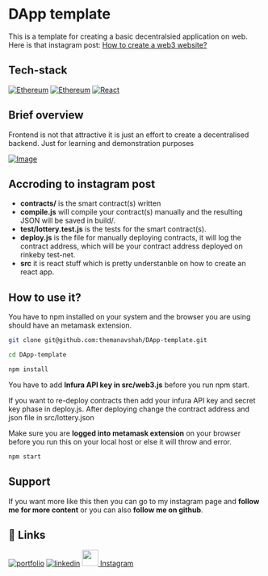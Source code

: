 
# DApp template

This is a template for creating a basic decentralsied application on web. Here is that instagram post:
<a href="https://www.instagram.com/manavcodes">
         How to create a web3 website?
</a>


## Tech-stack

[![Ethereum](https://img.shields.io/static/v1?label=Blockchain&message=Ethereum&color=blue)](https://ethereum.org/en/)
[![Ethereum](https://img.shields.io/static/v1?label=language&message=Solidity&color=inactive)](https://docs.soliditylang.org/en/v0.8.14/) 
[![React](https://img.shields.io/static/v1?label=frontend&message=React&color=9cf)](https://reactjs.org/)

## Brief overview

Frontend is not that attractive it is just an effort to create a decentralised backend. Just for learning and demonstration purposes

[![Image](https://i.ibb.co/d0z9Q44/Screenshot-2022-05-21-at-1-55-16-PM.png)](https://github.com/themanavshah/DApp-template)


## Accroding to instagram post
- **contracts/** is the smart contract(s) written
- **compile.js** will compile your contract(s) manually and the resulting JSON will be saved in build/.
- **test/lottery.test.js** is the tests for the smart contract(s).
- **deploy.js** is the file for manually deploying contracts, it will log the contract address, which will be your contract address deployed on rinkeby test-net.
- **src** it is react stuff which is pretty understanble on how to create an react app.

## How to use it?

You have to npm installed on your system and the browser you are using should have an metamask extension.


```bash
git clone git@github.com:themanavshah/DApp-template.git
```

```bash
cd DApp-template
```

```bash
npm install
```
You have to add **Infura API key in src/web3.js** before you run npm start.

If you want to re-deploy contracts then add your infura API key and secret key phase in deploy.js. After deploying change the contract address and json file in src/lottery.json

Make sure you are **logged into metamask extension** on your browser before you run this on your local host or else it will throw and error.

```bash
npm start
```

## Support
If you want more like this then you can go to my instagram page and **follow me for more content** or you can also **follow me on github**.


## 🔗 Links
[![portfolio](https://img.shields.io/badge/my_portfolio-000?style=for-the-badge&logo=ko-fi&logoColor=white)](https://github.com/themanavshah)
[![linkedin](https://img.shields.io/badge/linkedin-0A66C2?style=for-the-badge&logo=linkedin&logoColor=white)](https://linkedin.com/in/flutterdev)
<a href="https://www.instagram.com/manavcodes">
         <img src="https://upload.wikimedia.org/wikipedia/commons/thumb/e/e7/Instagram_logo_2016.svg/768px-Instagram_logo_2016.svg.png" width="32"> Instagram
</a>
